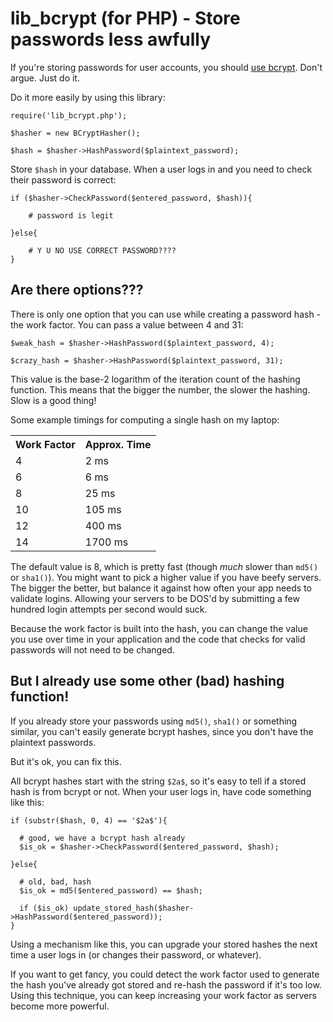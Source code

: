 # lib_bcrypt (for PHP) - Store passwords less awfully

If you're storing passwords for user accounts, you should
<a href="http://codahale.com/how-to-safely-store-a-password/">use bcrypt</a>.
Don't argue. Just do it.

Do it more easily by using this library:

    require('lib_bcrypt.php');

    $hasher = new BCryptHasher();

    $hash = $hasher->HashPassword($plaintext_password);

Store `$hash` in your database. When a user logs in and you
need to check their password is correct:

    if ($hasher->CheckPassword($entered_password, $hash)){

        # password is legit

    }else{

        # Y U NO USE CORRECT PASSWORD????
    }


## Are there options???

There is only one option that you can use while creating a password
hash - the work factor. You can pass a value between 4 and 31:

    $weak_hash = $hasher->HashPassword($plaintext_password, 4);

    $crazy_hash = $hasher->HashPassword($plaintext_password, 31);

This value is the base-2 logarithm of the iteration count of the
hashing function. This means that the bigger the number, the slower
the hashing. Slow is a good thing!

Some example timings for computing a single hash on my laptop:

<table>
<tr><th>Work Factor</th><th>Approx. Time</th></tr>
<tr><td>4</td><td>2 ms</td></tr>
<tr><td>6</td><td>6 ms</td></tr>
<tr><td>8</td><td>25 ms</td></tr>
<tr><td>10</td><td>105 ms</td></tr>
<tr><td>12</td><td>400 ms</td></tr>
<tr><td>14</td><td>1700 ms</td></tr>
</table>

The default value is 8, which is pretty fast (though *much* slower than
`md5()` or `sha1()`). You might want to pick a higher value if you have
beefy servers. The bigger the better, but balance it against how often
your app needs to validate logins. Allowing your servers to be DOS'd by
submitting a few hundred login attempts per second would suck.

Because the work factor is built into the hash, you can change the value
you use over time in your application and the code that checks for valid 
passwords will not need to be changed.


## But I already use some other (bad) hashing function!

If you already store your passwords using `md5()`, `sha1()` or something
similar, you can't easily generate bcrypt hashes, since you don't have
the plaintext passwords.

But it's ok, you can fix this.

All bcrypt hashes start with the string `$2a$`, so it's easy to tell if
a stored hash is from bcrypt or not. When your user logs in, have code
something like this:

    if (substr($hash, 0, 4) == '$2a$'){

      # good, we have a bcrypt hash already
      $is_ok = $hasher->CheckPassword($entered_password, $hash);

    }else{

      # old, bad, hash
      $is_ok = md5($entered_password) == $hash;

      if ($is_ok) update_stored_hash($hasher->HashPassword($entered_password));
    }

Using a mechanism like this, you can upgrade your stored hashes the next
time a user logs in (or changes their password, or whatever).

If you want to get fancy, you could detect the work factor used to generate
the hash you've already got stored and re-hash the password if it's too low.
Using this technique, you can keep increasing your work factor as servers
become more powerful.
